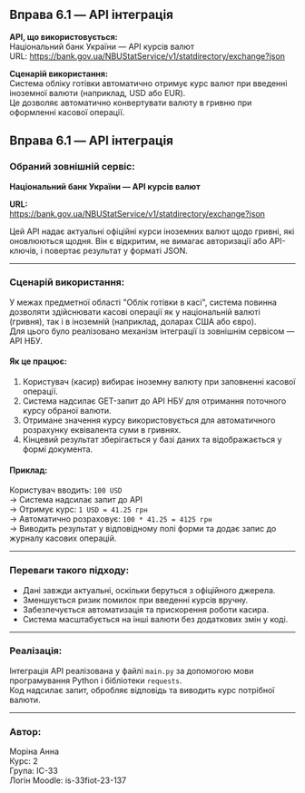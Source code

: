 ## Вправа 6.1 — API інтеграція

**API, що використовується:**  
Національний банк України — API курсів валют  
URL: https://bank.gov.ua/NBUStatService/v1/statdirectory/exchange?json

**Сценарій використання:**  
Система обліку готівки автоматично отримує курс валют при введенні іноземної валюти (наприклад, USD або EUR).  
Це дозволяє автоматично конвертувати валюту в гривню при оформленні касової операції.
## Вправа 6.1 — API інтеграція

### Обраний зовнішній сервіс:
**Національний банк України — API курсів валют**

**URL:**  
https://bank.gov.ua/NBUStatService/v1/statdirectory/exchange?json

Цей API надає актуальні офіційні курси іноземних валют щодо гривні, які оновлюються щодня. Він є відкритим, не вимагає авторизації або API-ключів, і повертає результат у форматі JSON.

---

### Сценарій використання:

У межах предметної області "Облік готівки в касі", система повинна дозволяти здійснювати касові операції як у національній валюті (гривня), так і в іноземній (наприклад, доларах США або євро).  
Для цього було реалізовано механізм інтеграції із зовнішнім сервісом — API НБУ.

#### Як це працює:
1. Користувач (касир) вибирає іноземну валюту при заповненні касової операції.
2. Система надсилає GET-запит до API НБУ для отримання поточного курсу обраної валюти.
3. Отримане значення курсу використовується для автоматичного розрахунку еквівалента суми в гривнях.
4. Кінцевий результат зберігається у базі даних та відображається у формі документа.

#### Приклад:
Користувач вводить: `100 USD`  
→ Система надсилає запит до API  
→ Отримує курс: `1 USD = 41.25 грн`  
→ Автоматично розраховує: `100 * 41.25 = 4125 грн`  
→ Виводить результат у відповідному полі форми та додає запис до журналу касових операцій.

---

### Переваги такого підходу:
- Дані завжди актуальні, оскільки беруться з офіційного джерела.
- Зменшується ризик помилок при введенні курсів вручну.
- Забезпечується автоматизація та прискорення роботи касира.
- Система масштабується на інші валюти без додаткових змін у коді.

---

### Реалізація:
Інтеграція API реалізована у файлі `main.py` за допомогою мови програмування Python і бібліотеки `requests`.  
Код надсилає запит, обробляє відповідь та виводить курс потрібної валюти.

---

### Автор:
Моріна Анна  
Курс: 2  
Група: ІС-33  
Логін Moodle: is-33fiot-23-137
